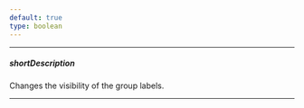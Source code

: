 ```yaml
---
default: true
type: boolean
---
```

---
##### shortDescription
Changes the visibility of the group labels.

---

